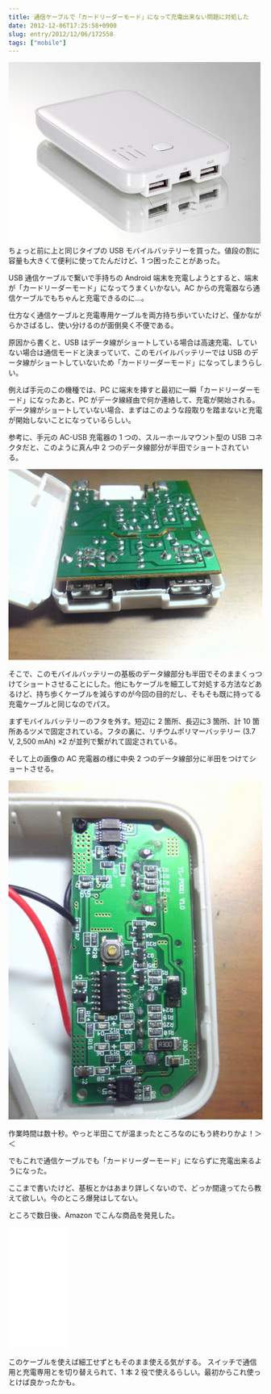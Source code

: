 ```yaml
---
title: 通信ケーブルで「カードリーダーモード」になって充電出来ない問題に対処した
date: 2012-12-06T17:25:58+0900
slug: entry/2012/12/06/172558
tags: ["mobile"]
---
```

![モバイルバッテリーの画像](./B003XKOII4.jpg)
ちょっと前に上と同じタイプの USB モバイルバッテリーを買った。値段の割に容量も大きくて便利に使ってたんだけど、1 つ困ったことがあった。

USB 通信ケーブルで繋いで手持ちの Android 端末を充電しようとすると、端末が「カードリーダーモード」になってうまくいかない。AC からの充電器なら通信ケーブルでもちゃんと充電できるのに…。

仕方なく通信ケーブルと充電専用ケーブルを両方持ち歩いていたけど、僅かながらかさばるし、使い分けるのが面倒臭く不便である。

原因から書くと、USB はデータ線がショートしている場合は高速充電、していない場合は通信モードと決まっていて、このモバイルバッテリーでは USB のデータ線がショートしていないため「カードリーダーモード」になってしまうらしい。

例えば手元のこの機種では、PC に端末を挿すと最初に一瞬「カードリーダーモード」になったあと、PC がデータ線経由で何か連絡して、充電が開始される。データ線がショートしていない場合、まずはこのような段取りを踏まないと充電が開始しないことになっているらしい。

参考に、手元の AC-USB 充電器の 1 つの、スルーホールマウント型の USB コネクタだと、このように真ん中 2 つのデータ線部分が半田でショートされている。

![分解した AC アダプタの基板の画像](./20121120015200.jpg)

そこで、このモバイルバッテリーの基板のデータ線部分も半田でそのままくっつけてショートさせることにした。他にもケーブルを細工して対処する方法などあるけど、持ち歩くケーブルを減らすのが今回の目的だし、そもそも既に持ってる充電ケーブルと同じなのでパス。

まずモバイルバッテリーのフタを外す。短辺に 2 箇所、長辺に3 箇所、計 10 箇所あるツメで固定されている。フタの裏に、リチウムポリマーバッテリー (3.7 V, 2,500 mAh) ×2 が並列で繋がれて固定されている。

そして上の画像の AC 充電器の様に中央 2 つのデータ線部分に半田をつけてショートさせる。

![モバイルバッテリーを分解してデータ線をショートさせた画像](./20121118030800.jpg)

作業時間は数十秒。やっと半田こてが温まったところなのにもう終わりかよ！＞＜

でもこれで通信ケーブルでも「カードリーダーモード」にならずに充電出来るようになった。

ここまで書いたけど、基板とかはあまり詳しくないので、どっか間違ってたら教えて欲しい。今のところ爆発はしてない。

ところで数日後、Amazon でこんな商品を発見した。

<iframe style="width:120px;height:240px;" marginwidth="0" marginheight="0" scrolling="no" frameborder="0" src="//rcm-fe.amazon-adsystem.com/e/cm?lt1=_blank&bc1=000000&IS2=1&bg1=FFFFFF&fc1=000000&lc1=0000FF&t=wktk.hateblo.jp-22&language=ja_JP&o=9&p=8&l=as4&m=amazon&f=ifr&ref=as_ss_li_til&asins=B0040GJXYY&linkId=c4b44406f45a3851affb072ec704d189"></iframe>

このケーブルを使えば細工せずともそのまま使える気がする。
スイッチで通信用と充電専用とを切り替えられて、1 本 2 役で使えるらしい。最初からこれ使っとけば良かったかも。
